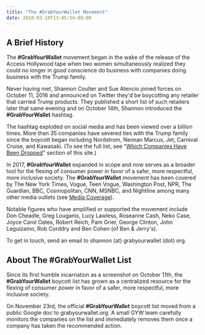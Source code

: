 ```yaml
---
title: "The #GrabYourWallet Movement"
date: 2018-03-10T13:45:54-08:00
---
```


## A Brief History

The **#GrabYourWallet** movement began in the wake of the release of the Access Hollywood tape when two women simultaneously realized they could no longer in good conscience do business with companies doing business with the Trump family. 

Never having met, Shannon Coulter and Sue Atencio joined forces on October 11, 2016 and announced on Twitter they'd be boycotting any retailer that carried Trump products. They published a short list of such retailers later that same evening and on October 14th, Shannon introduced the **#GrabYourWallet** hashtag. 

The hashtag exploded on social media and has been viewed over a billion times. More than 35 companies have severed ties with the Trump family since the boycott began including Nordstrom, Neiman Marcus, Jet, Carnival Cruise, and Kawasaki. (To see the full list, see "[Which Companies Have Been Dropped](/which_companies_have_been_dropped/)" section of this site.) 

In 2017, **#GrabYourWallet** expanded in scope and now serves as a broader tool for the flexing of consumer power in favor of a safer, more respectful, more inclusive society. The **#GrabYourWallet** movement has been covered by The New York Times, Vogue, Teen Vogue, Washington Post, NPR, The Guardian, BBC, Cosmopolitan, CNN, MSNBC, and Nightline among many other media outlets (see [Media Coverage](/media_coverage/)). 

Notable figures who have amplified or supported the movement include Don Cheadle, Greg Louganis, Lucy Lawless, Roseanne Cash, Neko Case, Joyce Carol Oates, Robert Reich, Pam Grier, George Clinton, John Leguizamo, Rob Corddry and Ben Cohen (of Ben & Jerry's). 

To get in touch, send an email to shannon (at) grabyourwallet (dot) org.

## About The #GrabYourWallet List

Since its first humble incarnation as a screenshot on October 11th, the **#GrabYourWallet** boycott list has grown as a centralized resource for the flexing of consumer power in favor of a safer, more respectful, more inclusive society. 

On November 23rd, the official **#GrabYourWallet** boycott list moved from a public Google doc to grabyourwallet.org. A small GYW team carefully monitors the companies on the list and immediately removes them once a company has taken the recommended action.